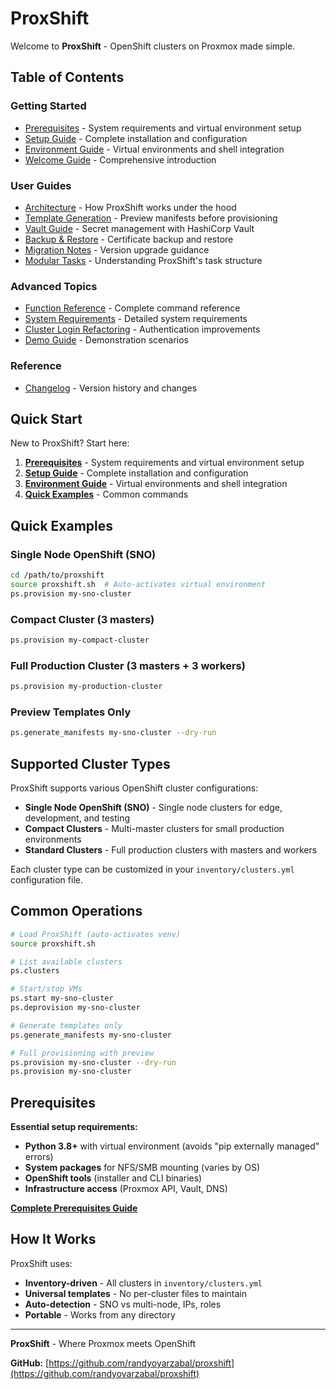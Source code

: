 # ProxShift

Welcome to **ProxShift** - OpenShift clusters on Proxmox made simple.

## Table of Contents

### Getting Started

- [Prerequisites](prerequisites.md) - System requirements and virtual environment setup
- [Setup Guide](setup.md) - Complete installation and configuration
- [Environment Guide](environment.md) - Virtual environments and shell integration
- [Welcome Guide](welcome.md) - Comprehensive introduction

### User Guides

- [Architecture](architecture.md) - How ProxShift works under the hood
- [Template Generation](template-generation.md) - Preview manifests before provisioning
- [Vault Guide](vault-guide.md) - Secret management with HashiCorp Vault
- [Backup & Restore](backup-restore-guide.md) - Certificate backup and restore
- [Migration Notes](migration-notes.md) - Version upgrade guidance
- [Modular Tasks](modular-tasks.md) - Understanding ProxShift's task structure

### Advanced Topics

- [Function Reference](function-reference.md) - Complete command reference
- [System Requirements](system-requirements.md) - Detailed system requirements
- [Cluster Login Refactoring](cluster-login-refactoring.md) - Authentication improvements
- [Demo Guide](demo.md) - Demonstration scenarios

### Reference

- [Changelog](changelog.md) - Version history and changes

## Quick Start

New to ProxShift? Start here:

1. **[Prerequisites](prerequisites.md)** - System requirements and virtual environment setup
2. **[Setup Guide](setup.md)** - Complete installation and configuration
3. **[Environment Guide](environment.md)** - Virtual environments and shell integration
4. **[Quick Examples](#quick-examples)** - Common commands

## Quick Examples

### Single Node OpenShift (SNO)

```bash
cd /path/to/proxshift
source proxshift.sh  # Auto-activates virtual environment
ps.provision my-sno-cluster
```

### Compact Cluster (3 masters)

```bash
ps.provision my-compact-cluster
```

### Full Production Cluster (3 masters + 3 workers)

```bash
ps.provision my-production-cluster
```

### Preview Templates Only

```bash
ps.generate_manifests my-sno-cluster --dry-run
```

## Supported Cluster Types

ProxShift supports various OpenShift cluster configurations:

- **Single Node OpenShift (SNO)** - Single node clusters for edge, development, and testing
- **Compact Clusters** - Multi-master clusters for small production environments  
- **Standard Clusters** - Full production clusters with masters and workers

Each cluster type can be customized in your `inventory/clusters.yml` configuration file.

## Common Operations

```bash
# Load ProxShift (auto-activates venv)
source proxshift.sh

# List available clusters
ps.clusters

# Start/stop VMs
ps.start my-sno-cluster
ps.deprovision my-sno-cluster

# Generate templates only
ps.generate_manifests my-sno-cluster

# Full provisioning with preview
ps.provision my-sno-cluster --dry-run
ps.provision my-sno-cluster
```

## Prerequisites

**Essential setup requirements:**

- **Python 3.8+** with virtual environment (avoids "pip externally managed" errors)
- **System packages** for NFS/SMB mounting (varies by OS)
- **OpenShift tools** (installer and CLI binaries)
- **Infrastructure access** (Proxmox API, Vault, DNS)

**[Complete Prerequisites Guide](prerequisites.md)**

## How It Works

ProxShift uses:

- **Inventory-driven** - All clusters in `inventory/clusters.yml`  
- **Universal templates** - No per-cluster files to maintain
- **Auto-detection** - SNO vs multi-node, IPs, roles
- **Portable** - Works from any directory

---

**ProxShift** - Where Proxmox meets OpenShift

**GitHub:** [https://github.com/randyoyarzabal/proxshift](https://github.com/randyoyarzabal/proxshift)
